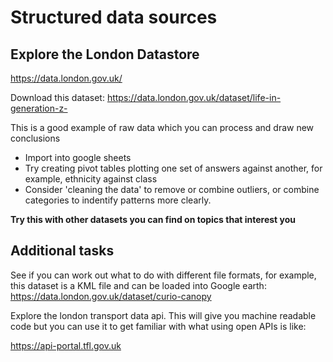 # Structured data sources

## Explore the London Datastore

https://data.london.gov.uk/

Download this dataset:
https://data.london.gov.uk/dataset/life-in-generation-z-

This is a good example of raw data which you can process and draw new conclusions

- Import into google sheets
- Try creating pivot tables plotting one set of answers against another, for example, ethnicity against class
- Consider 'cleaning the data' to remove or combine outliers, or combine categories to indentify patterns more clearly.

**Try this with other datasets you can find on topics that interest you**


## Additional tasks

See if you can work out what to do with different file formats, for example, this dataset is a KML file and can be loaded into Google earth:
https://data.london.gov.uk/dataset/curio-canopy

Explore the london transport data api. This will give you machine readable code but you can use it to get familiar with what using open APIs is like:

https://api-portal.tfl.gov.uk
